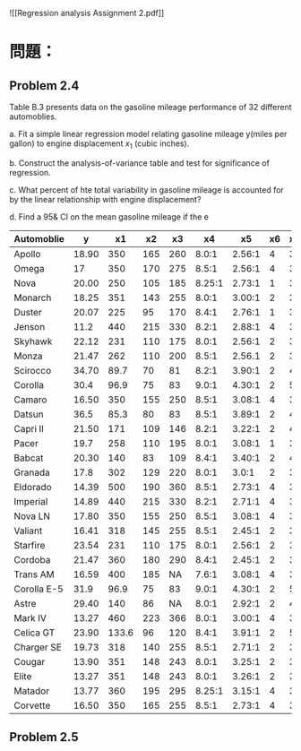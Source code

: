 ![[Regression analysis Assignment 2.pdf]] 
# 問題：
## Problem 2.4
Table B.3 presents data on the gasoline mileage performance of 32 different automoblies.

a. Fit a simple linear regression model relating gasoline mileage y(miles per gallon) to engine displacement $x_1$ (cubic inches).

b. Construct the analysis-of-variance table and test for significance of regression.

c. What percent of hte total variability in gasoline mileage is accounted for by the linear relationship with engine displacement?

d. Find a 95& CI on the mean gasoline mileage if the e

| Automoblie  | y     | x1    | x2  | x3  | x4     | x5     | x6  | x7  | x8    | x9   | x10  | x11 |
| ----------- | ----- | ----- | --- | --- | ------ | ------ | --- | --- | ----- | ---- | ---- | --- |
| Apollo      | 18.90 | 350   | 165 | 260 | 8.0:1  | 2.56:1 | 4   | 3   | 200.3 | 69.9 | 3910 | A   |
| Omega       | 17    | 350   | 170 | 275 | 8.5:1  | 2.56:1 | 4   | 3   | 199.6 | 72.9 | 2860 | A   |
| Nova        | 20.00 | 250   | 105 | 185 | 8.25:1 | 2.73:1 | 1   | 3   | 196.7 | 72.2 | 3510 | A   |
| Monarch     | 18.25 | 351   | 143 | 255 | 8.0:1  | 3.00:1 | 2   | 3   | 199.9 | 74   | 3890 | A   |
| Duster      | 20.07 | 225   | 95  | 170 | 8.4:1  | 2.76:1 | 1   | 3   | 194.1 | 71.8 | 3365 | M   |
| Jenson      | 11.2  | 440   | 215 | 330 | 8.2:1  | 2.88:1 | 4   | 3   | 184.5 | 69   | 4215 | A   |
| Skyhawk     | 22.12 | 231   | 110 | 175 | 8.0:1  | 2.56:1 | 2   | 3   | 179.3 | 65.4 | 3020 | A   |
| Monza       | 21.47 | 262   | 110 | 200 | 8.5:1  | 2.56.1 | 2   | 3   | 179.3 | 65.4 | 3180 | A   |
| Scirocco    | 34.70 | 89.7  | 70  | 81  | 8.2:1  | 3.90:1 | 2   | 4   | 155.7 | 64.0 | 1905 | M   |
| Corolla     | 30.4  | 96.9  | 75  | 83  | 9.0:1  | 4.30:1 | 2   | 5   | 165.2 | 65   | 2320 | M   |
| Camaro      | 16.50 | 350   | 155 | 250 | 8.5:1  | 3.08:1 | 4   | 3   | 195.4 | 74.4 | 3885 | A   |
| Datsun      | 36.5  | 85.3  | 80  | 83  | 8.5:1  | 3.89:1 | 2   | 4   | 160.6 | 62.2 | 2009 | M   |
| Capri II    | 21.50 | 171   | 109 | 146 | 8.2:1  | 3.22:1 | 2   | 4   | 170.4 | 66.9 | 2655 | M   |
| Pacer       | 19.7  | 258   | 110 | 195 | 8.0:1  | 3.08:1 | 1   | 3   | 171.5 | 77   | 3375 | A   |
| Babcat      | 20.30 | 140   | 83  | 109 | 8.4:1  | 3.40:1 | 2   | 4   | 168.8 | 69.4 | 2700 | M   |
| Granada     | 17.8  | 302   | 129 | 220 | 8.0:1  | 3.0:1  | 2   | 3   | 199.9 | 74   | 3890 | A   |
| Eldorado    | 14.39 | 500   | 190 | 360 | 8.5:1  | 2.73:1 | 4   | 3   | 224.1 | 79.8 | 5290 | A   |
| Imperial    | 14.89 | 440   | 215 | 330 | 8.2:1  | 2.71:1 | 4   | 3   | 231   | 79.7 | 5185 | A   |
| Nova LN     | 17.80 | 350   | 155 | 250 | 8.5:1  | 3.08:1 | 4   | 3   | 196.7 | 72.2 | 3910 | A   |
| Valiant     | 16.41 | 318   | 145 | 255 | 8.5:1  | 2.45:1 | 2   | 3   | 197.6 | 71   | 3660 | A   |
| Starfire    | 23.54 | 231   | 110 | 175 | 8.0:1  | 2.56:1 | 2   | 3   | 179.3 | 65.4 | 3050 | A   |
| Cordoba     | 21.47 | 360   | 180 | 290 | 8.4:1  | 2.45:1 | 2   | 3   | 214.2 | 76.3 | 4250 | A   |
| Trans AM    | 16.59 | 400   | 185 | NA  | 7.6:1  | 3.08:1 | 4   | 3   | 196.0 | 73.0 | 3850 | A   |
| Corolla E-5 | 31.9  | 96.9  | 75  | 83  | 9.0:1  | 4.30:1 | 2   | 5   | 165.2 | 61.8 | 2275 | M   |
| Astre       | 29.40 | 140   | 86  | NA  | 8.0:1  | 2.92:1 | 2   | 4   | 176.4 | 65.4 | 2150 | M   |
| Mark IV     | 13.27 | 460   | 223 | 366 | 8.0:1  | 3.00:1 | 4   | 3   | 228   | 79.8 | 5430 | A   |
| Celica GT   | 23.90 | 133.6 | 96  | 120 | 8.4:1  | 3.91:1 | 2   | 5   | 171.5 | 63.4 | 2535 | M   |
| Charger SE  | 19.73 | 318   | 140 | 255 | 8.5:1  | 2.71:1 | 2   | 3   | 215.3 | 76.3 | 4370 | A   |
| Cougar      | 13.90 | 351   | 148 | 243 | 8.0:1  | 3.25:1 | 2   | 3   | 215.5 | 78.5 | 4540 | A   |
| Elite       | 13.27 | 351   | 148 | 243 | 8.0:1  | 3.26:1 | 2   | 3   | 216.1 | 78.5 | 4715 | A   |
| Matador     | 13.77 | 360   | 195 | 295 | 8.25:1 | 3.15:1 | 4   | 3   | 209.3 | 77.4 | 4215 | A   |
| Corvette    | 16.50 | 350   | 165 | 255 | 8.5:1  | 2.73:1 | 4   | 3   | 185.2 | 69.0 | 3660 | A   |
## Problem 2.5

